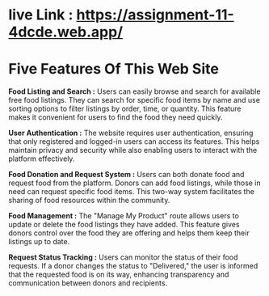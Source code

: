 # live Link : https://assignment-11-4dcde.web.app/


# Five Features Of This Web Site

**Food Listing and Search :** Users can easily browse and search for available free food listings. They can search for specific food items by name and use sorting options to filter listings by order, time, or quantity. This feature makes it convenient for users to find the food they need quickly.

**User Authentication :** The website requires user authentication, ensuring that only registered and logged-in users can access its features. This helps maintain privacy and security while also enabling users to interact with the platform effectively.

**Food Donation and Request System :** Users can both donate food and request food from the platform. Donors can add food listings, while those in need can request specific food items. This two-way system facilitates the sharing of food resources within the community.

**Food Management :** The "Manage My Product" route allows users to update or delete the food listings they have added. This feature gives donors control over the food they are offering and helps them keep their listings up to date.

**Request Status Tracking :** Users can monitor the status of their food requests. If a donor changes the status to "Delivered," the user is informed that the requested food is on its way, enhancing transparency and communication between donors and recipients.